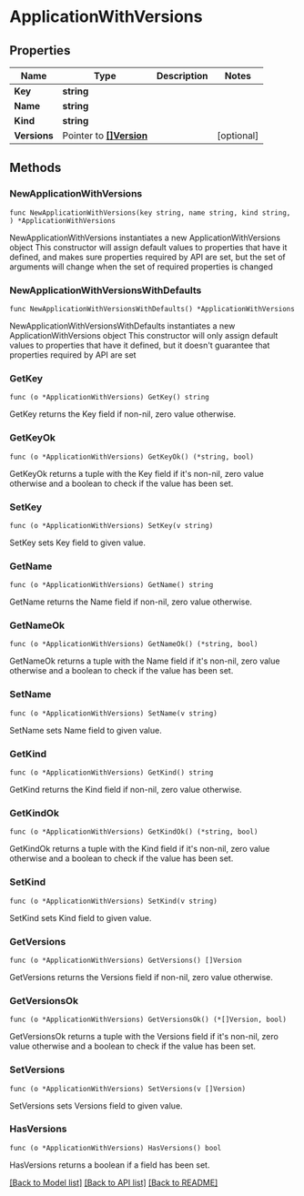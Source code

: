 # ApplicationWithVersions

## Properties

Name | Type | Description | Notes
------------ | ------------- | ------------- | -------------
**Key** | **string** |  | 
**Name** | **string** |  | 
**Kind** | **string** |  | 
**Versions** | Pointer to [**[]Version**](Version.md) |  | [optional] 

## Methods

### NewApplicationWithVersions

`func NewApplicationWithVersions(key string, name string, kind string, ) *ApplicationWithVersions`

NewApplicationWithVersions instantiates a new ApplicationWithVersions object
This constructor will assign default values to properties that have it defined,
and makes sure properties required by API are set, but the set of arguments
will change when the set of required properties is changed

### NewApplicationWithVersionsWithDefaults

`func NewApplicationWithVersionsWithDefaults() *ApplicationWithVersions`

NewApplicationWithVersionsWithDefaults instantiates a new ApplicationWithVersions object
This constructor will only assign default values to properties that have it defined,
but it doesn't guarantee that properties required by API are set

### GetKey

`func (o *ApplicationWithVersions) GetKey() string`

GetKey returns the Key field if non-nil, zero value otherwise.

### GetKeyOk

`func (o *ApplicationWithVersions) GetKeyOk() (*string, bool)`

GetKeyOk returns a tuple with the Key field if it's non-nil, zero value otherwise
and a boolean to check if the value has been set.

### SetKey

`func (o *ApplicationWithVersions) SetKey(v string)`

SetKey sets Key field to given value.


### GetName

`func (o *ApplicationWithVersions) GetName() string`

GetName returns the Name field if non-nil, zero value otherwise.

### GetNameOk

`func (o *ApplicationWithVersions) GetNameOk() (*string, bool)`

GetNameOk returns a tuple with the Name field if it's non-nil, zero value otherwise
and a boolean to check if the value has been set.

### SetName

`func (o *ApplicationWithVersions) SetName(v string)`

SetName sets Name field to given value.


### GetKind

`func (o *ApplicationWithVersions) GetKind() string`

GetKind returns the Kind field if non-nil, zero value otherwise.

### GetKindOk

`func (o *ApplicationWithVersions) GetKindOk() (*string, bool)`

GetKindOk returns a tuple with the Kind field if it's non-nil, zero value otherwise
and a boolean to check if the value has been set.

### SetKind

`func (o *ApplicationWithVersions) SetKind(v string)`

SetKind sets Kind field to given value.


### GetVersions

`func (o *ApplicationWithVersions) GetVersions() []Version`

GetVersions returns the Versions field if non-nil, zero value otherwise.

### GetVersionsOk

`func (o *ApplicationWithVersions) GetVersionsOk() (*[]Version, bool)`

GetVersionsOk returns a tuple with the Versions field if it's non-nil, zero value otherwise
and a boolean to check if the value has been set.

### SetVersions

`func (o *ApplicationWithVersions) SetVersions(v []Version)`

SetVersions sets Versions field to given value.

### HasVersions

`func (o *ApplicationWithVersions) HasVersions() bool`

HasVersions returns a boolean if a field has been set.


[[Back to Model list]](../README.md#documentation-for-models) [[Back to API list]](../README.md#documentation-for-api-endpoints) [[Back to README]](../README.md)


